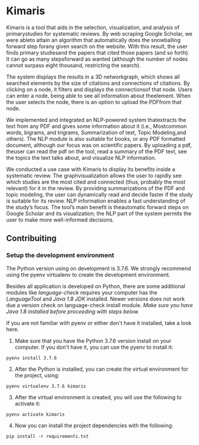 # Kimaris

Kimaris is a tool that aids in the selection, visualization, and analysis of primarystudies for systematic reviews.  By web scraping Google Scholar, we were ableto attain an algorithm that automatically does the snowballing forward step forany given search on the website. With this result, the user finds primary studiesand the papers that cited those papers (and so forth).  It can go as many stepsforward as wanted (although the number of nodes cannot surpass eight thousand, restricting the search).  

The system displays the results in a 3D networkgraph, which shows all searched elements by the size of citations and connections of citations.  By clicking on a node, it filters and displays the connectionsof that node.  Users can enter a node, being able to see all information about theelement.  When the user selects the node, there is an option to upload the PDFfrom that node.  

We implemented and integrated an NLP-powered system thatextracts the text from any PDF and gives some information about it (i.e., Mostcommon words, bigrams, and trigrams, Summarization of text, Topic Modeling,and others).  The NLP module is also suitable for books, or any PDF formatted document, although our focus was on scientific papers.  By uploading a pdf, theuser can read the pdf on the tool,  read a summary of the PDF text,  see the topics the text talks about, and visualize NLP information.  

We conducted a use case with Kimaris to display its benefits inside a systematic review.  The graphvisualization allows the user to rapidly see which studies are the most cited and connected (thus, probably the most relevant) for it in the review.  By providing summarizations of the PDF and topic modeling, the user can dynamically read and decide faster if the study is suitable for its review.  NLP information enables a fast understanding of the study’s focus.  The tool’s main benefit is theautomatic forward steps on Google Scholar and its visualization; the NLP part of the system permits the user to make more well-informed decisions.

## Contribuiting ##

### Setup the development environment ###

The Python version using on development is 3.7.6. We strongly recommend using the pyenv virtualenv to create the development environment.

Besides all application is developed on Python, there are some additional modules like *language-check* requires your computer has the *LanguageTool* and *Java 1.8 JDK* installed. Newer versions does not work due a version check on language-check install module. *Make sure you have Java 1.8 installed before proceeding with steps below.*


If you are not familiar with pyenv or either don't have it installed, take a look here.

1. Make sure that you have the Python 3.7.6 version install on your computer. If you don't have it, you can use the pyenv to install it:

```
pyenv install 3.7.6
```

2. After the Python is installed, you can create the virtual environment for the project, using:

```
pyenv virtualenv 3.7.6 kimaris
```

3. After the virtual environment is created, you will use the following to activate it:

```
pyenv activate kimaris
```

4. Now you can install the project dependencies with the following:

```
pip install -r requirements.txt
```
